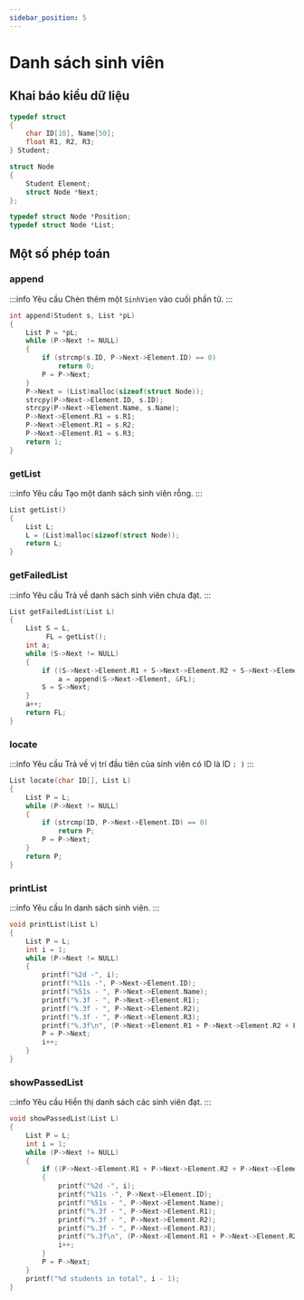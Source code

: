 ```yaml
---
sidebar_position: 5
---
```


# Danh sách sinh viên

## Khai báo kiểu dữ liệu

```c
typedef struct
{
    char ID[10], Name[50];
    float R1, R2, R3;
} Student;

struct Node
{
    Student Element;
    struct Node *Next;
};

typedef struct Node *Position;
typedef struct Node *List;
```

## Một số phép toán

### append

:::info Yêu cầu
Chèn thêm một `SinhVien` vào cuối phần tử.
:::

```c
int append(Student s, List *pL)
{
    List P = *pL;
    while (P->Next != NULL)
    {
        if (strcmp(s.ID, P->Next->Element.ID) == 0)
            return 0;
        P = P->Next;
    }
    P->Next = (List)malloc(sizeof(struct Node));
    strcpy(P->Next->Element.ID, s.ID);
    strcpy(P->Next->Element.Name, s.Name);
    P->Next->Element.R1 = s.R1;
    P->Next->Element.R1 = s.R2;
    P->Next->Element.R1 = s.R3;
    return 1;
}
```

### getList

:::info Yêu cầu
Tạo một danh sách sinh viên rỗng.
:::

```c
List getList()
{
    List L;
    L = (List)malloc(sizeof(struct Node));
    return L;
}
```

### getFailedList

:::info Yêu cầu
Trả về danh sách sinh viên chưa đạt.
:::

```c
List getFailedList(List L)
{
    List S = L,
         FL = getList();
    int a;
    while (S->Next != NULL)
    {
        if ((S->Next->Element.R1 + S->Next->Element.R2 + S->Next->Element.R3) / 3 < 4)
            a = append(S->Next->Element, &FL);
        S = S->Next;
    }
    a++;
    return FL;
}
```

### locate

:::info Yêu cầu
Trả về vị trí đầu tiên của sinh viên có ID là ID `: )`
:::

```c
List locate(char ID[], List L)
{
    List P = L;
    while (P->Next != NULL)
    {
        if (strcmp(ID, P->Next->Element.ID) == 0)
            return P;
        P = P->Next;
    }
    return P;
}
```

### printList

:::info Yêu cầu
In danh sách sinh viên.
:::

```c
void printList(List L)
{
    List P = L;
    int i = 1;
    while (P->Next != NULL)
    {
        printf("%2d -", i);
        printf("%11s -", P->Next->Element.ID);
        printf("%51s - ", P->Next->Element.Name);
        printf("%.3f - ", P->Next->Element.R1);
        printf("%.3f - ", P->Next->Element.R2);
        printf("%.3f - ", P->Next->Element.R3);
        printf("%.3f\n", (P->Next->Element.R1 + P->Next->Element.R2 + P->Next->Element.R3) / 3);
        P = P->Next;
        i++;
    }
}
```

### showPassedList

:::info Yêu cầu
Hiển thị danh sách các sinh viên đạt.
:::

```c
void showPassedList(List L)
{
    List P = L;
    int i = 1;
    while (P->Next != NULL)
    {
        if ((P->Next->Element.R1 + P->Next->Element.R2 + P->Next->Element.R3) / 3 >= 4)
        {
            printf("%2d -", i);
            printf("%11s -", P->Next->Element.ID);
            printf("%51s - ", P->Next->Element.Name);
            printf("%.3f - ", P->Next->Element.R1);
            printf("%.3f - ", P->Next->Element.R2);
            printf("%.3f - ", P->Next->Element.R3);
            printf("%.3f\n", (P->Next->Element.R1 + P->Next->Element.R2 + P->Next->Element.R3) / 3);
            i++;
        }
        P = P->Next;
    }
    printf("%d students in total", i - 1);
}
```
